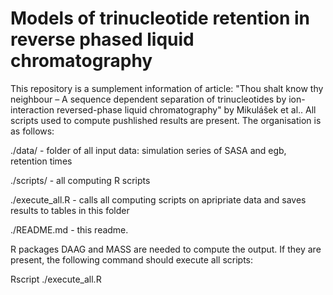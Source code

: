 # Models of trinucleotide retention in reverse phased liquid chromatography
This repository is a sumplement information of article: "Thou shalt know thy neighbour – A sequence dependent separation of trinucleotides by ion-interaction reversed-phase liquid chromatography" by Mikulášek et al.. 
All scripts used to compute pushlished results are present. 
The organisation is as follows:

./data/ - folder of all input data: simulation series of SASA and egb, retention times

./scripts/ - all computing R scripts

./execute_all.R - calls all computing scripts on apripriate data and saves results to tables in this folder

./README.md - this readme.

R packages DAAG and MASS are needed to compute the output. If they are present, the following command should execute all scripts:

Rscript ./execute_all.R
